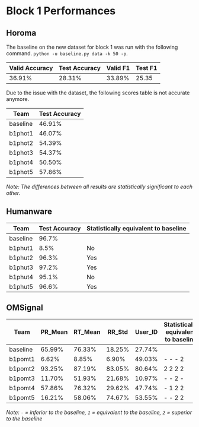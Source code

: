# Block 1 Performances
## Horoma
The baseline on the new dataset for block 1 was run with the following command. `python -u baseline.py data -k 50 -p`.

Valid Accuracy | Test Accuracy | Valid F1 | Test F1
--- | --- | --- | ---
36.91% | 28.31% | 33.89% | 25.35

Due to the issue with the dataset, the following scores table is not accurate anymore.

Team | Test Accuracy
--- | ---
baseline | 46.91%
b1phot1 | 46.07%
b1phot2 | 54.39%
b1phot3 | 54.37%
b1phot4 | 50.50%
b1phot5 | 57.86%

_Note: The differences between all results are statistically significant to each other._


## Humanware
Team | Test Accuracy | Statistically equivalent to baseline
--- | --- | ---
baseline | 96.7% |
b1phut1 | 8.5% | No
b1phut2 | 96.3% | Yes
b1phut3 | 97.2% | Yes
b1phut4 | 95.1% | No
b1phut5 | 96.6% | Yes


## OMSignal
Team | PR_Mean | RT_Mean | RR_Std | User_ID | Statistically equivalent to baseline
--- | --- | --- | --- | --- | ---
baseline | 65.99% | 76.33% | 18.25% | 27.74% |
b1pomt1 | 6.62% |8.85% | 6.90% | 49.03% | - - - 2
b1pomt2 | 93.25% |87.19% | 83.05% | 80.64% | 2 2 2 2
b1pomt3 | 11.70% |51.93% | 21.68% | 10.97%|- - 2 -
b1pomt4 | 57.86% | 76.32% | 29.62% | 47.74% | - 1 2 2
b1pomt5 | 16.21% | 58.06% | 74.67% | 53.55% | - - 2 2

_Note: `-` = inferior to the baseline, `1` = equivalent to the baseline, `2` = superior to the baseline_
